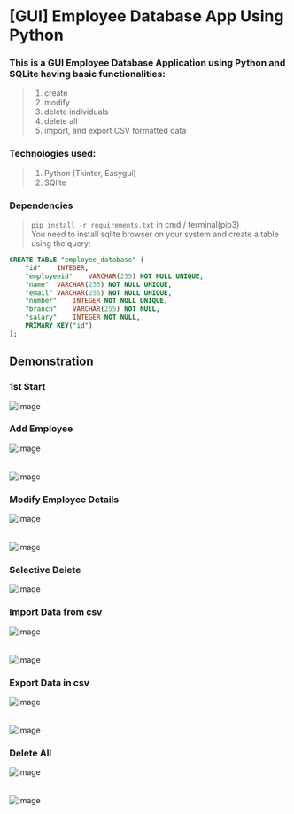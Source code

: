 # [GUI] Employee Database App Using Python

### This is a GUI Employee Database Application using Python and SQLite having basic functionalities:
>1. create 
>2. modify 
>3. delete individuals 
>4. delete all 
>5. import, and export CSV formatted data

### Technologies used:
>1. Python (Tkinter, Easygui)
>2. SQlite

### Dependencies
> ```pip install -r requirements.txt``` in cmd / terminal(pip3)  
>You need to install sqlite browser on your system and create a table using the query:
```sql
CREATE TABLE "employee_database" (
	"id"	INTEGER,
	"employeeid"	VARCHAR(255) NOT NULL UNIQUE,
	"name"	VARCHAR(255) NOT NULL UNIQUE,
	"email"	VARCHAR(255) NOT NULL UNIQUE,
	"number"	INTEGER NOT NULL UNIQUE,
	"branch"	VARCHAR(255) NOT NULL,
	"salary"	INTEGER NOT NULL,
	PRIMARY KEY("id")
);

```

## Demonstration
### 1st Start
![image](https://user-images.githubusercontent.com/69571769/197363224-351c7cf6-bf4a-41ef-9394-ff242488fa38.png)

### Add Employee
![image](https://user-images.githubusercontent.com/69571769/197363326-3ce6b62b-599b-4a1c-9641-748ec1d85e74.png)
<br><br><br>
![image](https://user-images.githubusercontent.com/69571769/197363345-c281b7fd-674c-4324-8868-e4b21e1ccca7.png)

### Modify Employee Details
![image](https://user-images.githubusercontent.com/69571769/197363440-2f9f5f66-b81b-41a7-bc19-2ed7b9b4684c.png)
<br><br><br>
![image](https://user-images.githubusercontent.com/69571769/197363443-cddf6f84-a1af-4353-a0d1-c5dc19c64a3e.png)

### Selective Delete
![image](https://user-images.githubusercontent.com/69571769/197363479-623db063-a0d8-4093-a243-c551f8d8ef98.png)


### Import Data from csv
![image](https://user-images.githubusercontent.com/69571769/197363248-083bc9c1-537b-4e7d-8371-80cfa8210169.png)
<br><br><br>
![image](https://user-images.githubusercontent.com/69571769/197363259-302bf26f-9d7a-41fd-9521-2274009ed885.png)


### Export Data in csv
![image](https://user-images.githubusercontent.com/69571769/197363512-37f760b5-20eb-4fb8-9711-56c950d552cc.png)
<br><br><br>
![image](https://user-images.githubusercontent.com/69571769/197363548-13968631-7aa0-4747-9f91-7c9833ab36a8.png)

### Delete All
![image](https://user-images.githubusercontent.com/69571769/197363558-03e94035-c5d0-460d-bae9-51c5b8787659.png)
<br><br><br>
![image](https://user-images.githubusercontent.com/69571769/197363573-830fe8cb-ea83-41af-b9f1-b70a0ebf4ed9.png)


